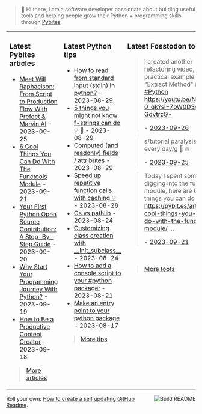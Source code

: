 > 👋 Hi there, I am a software developer passionate about building useful tools and helping people grow their Python + programming skills through <a href="https://pybit.es" target="_blank">Pybites</a>.

<table><tr><td valign="top" width="33%">

### Latest Pybites articles

<ul>

  <li><a href="https://pybit.es/articles/meet-will-raphaelson-from-script-to-production-flow-with-prefect-marvin-ai/" target="_blank">Meet Will Raphaelson: From Script to Production Flow With Prefect & Marvin AI</a> - 2023-09-25</li>

  <li><a href="https://pybit.es/articles/6-cool-things-you-can-do-with-the-functools-module/" target="_blank">6 Cool Things You Can Do With The Functools Module</a> - 2023-09-21</li>

  <li><a href="https://pybit.es/articles/your-first-python-open-source-contribution-a-step-by-step-guide/" target="_blank">Your First Python Open Source Contribution: A Step-By-Step Guide</a> - 2023-09-20</li>

  <li><a href="https://pybit.es/articles/why-start-your-programming-journey-with-python/" target="_blank">Why Start Your Programming Journey With Python?</a> - 2023-09-19</li>

  <li><a href="https://pybit.es/articles/how-to-be-a-productive-content-creator/" target="_blank">How to Be a Productive Content Creator</a> - 2023-09-18</li>

</ul>

> <a href="https://pybit.es/articles/" target="_blank">More articles</a>


</td><td valign="top" width="34%">

### Latest Python tips

<ul>

  <li><a href="https://github.com/bbelderbos/bobcodesit/blob/main/notes/20230829192509.md" target="_blank">How to read from standard input (stdin) in python?</a> - 2023-08-29</li>

  <li><a href="https://github.com/bbelderbos/bobcodesit/blob/main/notes/20230829122531.md" target="_blank">5 things you might not know f-strings can do 💡 🧵</a> - 2023-08-29</li>

  <li><a href="https://github.com/bbelderbos/bobcodesit/blob/main/notes/20230829122437.md" target="_blank">Computed (and readonly) fields / attributes</a> - 2023-08-29</li>

  <li><a href="https://github.com/bbelderbos/bobcodesit/blob/main/notes/20230828204211.md" target="_blank">Speed up repetitive function calls with caching 💡</a> - 2023-08-28</li>

  <li><a href="https://github.com/bbelderbos/bobcodesit/blob/main/notes/20230824175324.md" target="_blank">Os vs pathlib</a> - 2023-08-24</li>

  <li><a href="https://github.com/bbelderbos/bobcodesit/blob/main/notes/20230824103843.md" target="_blank">Customizing class creation with __init_subclass__</a> - 2023-08-24</li>

  <li><a href="https://github.com/bbelderbos/bobcodesit/blob/main/notes/20230821155645.md" target="_blank">How to add a console script to your #python package:</a> - 2023-08-21</li>

  <li><a href="https://github.com/bbelderbos/bobcodesit/blob/main/notes/20230817110202.md" target="_blank">Make an entry point to your python package</a> - 2023-08-17</li>

</ul>

> <a href="https://github.com/bbelderbos/bobcodesit" target="_blank">More tips</a>


</td><td valign="top" width="33%">

### Latest Fosstodon toots


  <blockquote>
  <p>I created another refactoring video, today a practical example of &quot;Extract Method&quot; in <a class="mention hashtag" href="https://fosstodon.org/tags/Python" rel="tag">#<span>Python</span></a><br /><a href="https://youtu.be/N9sqd1-0_qk?si=7oW0D3c-GdvtrzG-" rel="nofollow noopener noreferrer" target="_blank"><span class="invisible">https://</span><span class="ellipsis">youtu.be/N9sqd1-0_qk?si=7oW0D3</span><span class="invisible">c-GdvtrzG-</span></a></p>
  - <a href="https://fosstodon.org/@bbelderbos/111130564832236483" target="_blank">2023-09-26</a>
  </blockquote>

  <blockquote>
  <p>s/tutorial paralysis/coding every day/g 💪 🔥</p>
  - <a href="https://fosstodon.org/@bbelderbos/111127123520476908" target="_blank">2023-09-25</a>
  </blockquote>

  <blockquote>
  <p>Today I spent some time digging into the functools module, here are 6 cool things you can do with it:<br /><a href="https://pybit.es/articles/6-cool-things-you-can-do-with-the-functools-module/" rel="nofollow noopener noreferrer" target="_blank"><span class="invisible">https://</span><span class="ellipsis">pybit.es/articles/6-cool-thing</span><span class="invisible">s-you-can-do-with-the-functools-module/</span></a>  ...</p>
  - <a href="https://fosstodon.org/@bbelderbos/111103229182201074" target="_blank">2023-09-21</a>
  </blockquote>


<br>

> <a href="https://fosstodon.org/@bbelderbos" target="_blank">More toots</a>


</td></tr></table>

<a href="https://github.com/bbelderbos/bbelderbos/actions" target="_blank"><img src="https://github.com/bbelderbos/bbelderbos/workflows/Daily%20Update/badge.svg" align="right" alt="Build README"></a>Roll your own: <a href="https://pybit.es/articles/how-to-create-a-self-updating-github-readme/" target="_blank">How to create a self updating GitHub Readme</a>.